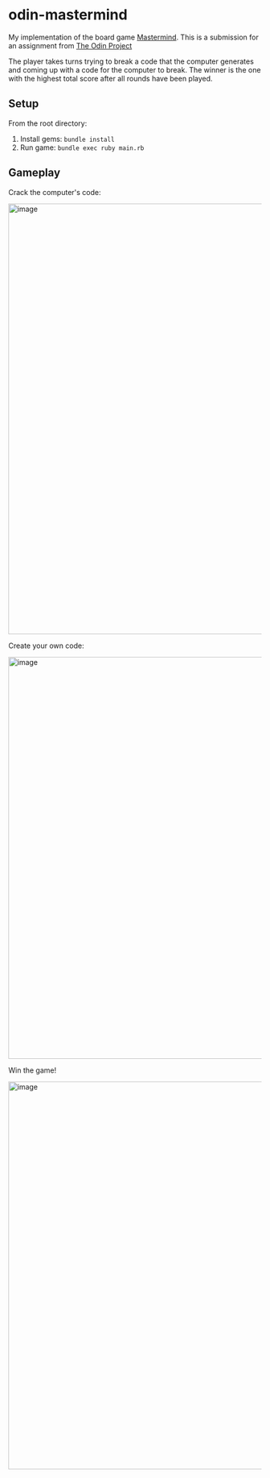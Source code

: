# odin-mastermind

My implementation of the board game [Mastermind](https://en.wikipedia.org/wiki/Mastermind_(board_game)).
This is a submission for an assignment from [The Odin Project](https://www.theodinproject.com/lessons/ruby-mastermind)

The player takes turns trying to break a code that the computer generates and coming up with a code for the computer to break.
The winner is the one with the highest total score after all rounds have been played.

## Setup

From the root directory:
1. Install gems: `bundle install`
2. Run game: `bundle exec ruby main.rb`

## Gameplay
Crack the computer's code:

<img width="855" alt="image" src="https://github.com/NashStewart/odin-mastermind/assets/12480021/a368e57e-bdd8-4cdf-b760-8d2b622c64e6">

Create your own code:

<img width="798" alt="image" src="https://github.com/NashStewart/odin-mastermind/assets/12480021/695c723f-5e8e-40e2-b574-afb001a4621b">

Win the game!

<img width="770" alt="image" src="https://github.com/NashStewart/odin-mastermind/assets/12480021/3420ab67-0030-4514-a655-332e53834fbb">
